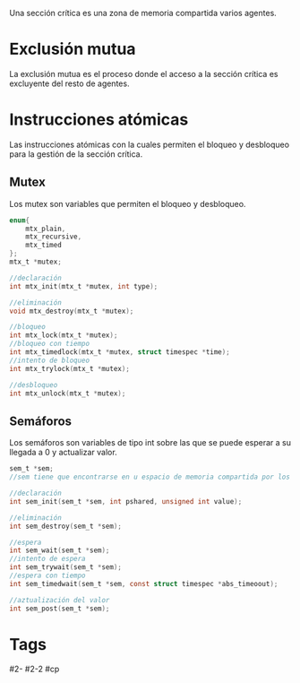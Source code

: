 Una sección crítica es una zona de memoria compartida varios agentes.
# Exclusión mutua
La exclusión mutua es el proceso donde el acceso a la sección crítica es excluyente del resto de agentes.
# Instrucciones atómicas
Las instrucciones atómicas con la cuales permiten el bloqueo y desbloqueo para la gestión de la sección crítica.
## Mutex
Los mutex son variables que permiten el bloqueo y  desbloqueo.
```c
enum{
	mtx_plain,
	mtx_recursive,
	mtx_timed
};
mtx_t *mutex;

//declaración
int mtx_init(mtx_t *mutex, int type);

//eliminación
void mtx_destroy(mtx_t *mutex);

//bloqueo
int mtx_lock(mtx_t *mutex);
//bloqueo con tiempo
int mtx_timedlock(mtx_t *mutex, struct timespec *time);
//intento de bloqueo
int mtx_trylock(mtx_t *mutex);

//desbloqueo
int mtx_unlock(mtx_t *mutex); 
```
## Semáforos
Los semáforos son variables de tipo int sobre las que se puede esperar a su llegada a 0 y actualizar valor.
```c
sem_t *sem;
//sem tiene que encontrarse en u espacio de memoria compartida por los procesos

//declaración
int sem_init(sem_t *sem, int pshared, unsigned int value);  

//eliminación
int sem_destroy(sem_t *sem);

//espera
int sem_wait(sem_t *sem);
//intento de espera
int sem_trywait(sem_t *sem);
//espera con tiempo
int sem_timedwait(sem_t *sem, const struct timespec *abs_timeoout);

//aztualización del valor
int sem_post(sem_t *sem);
```
# Tags
#2-
#2-2
#cp
